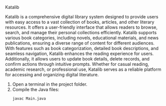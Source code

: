 Katalib

Katalib is a comprehensive digital library system designed to provide users with easy access to a vast collection of books, articles, and other literary resources. It offers a user-friendly interface that allows readers to browse, search, and manage their personal collections efficiently. Katalib supports various book categories, including novels, educational materials, and news publications, ensuring a diverse range of content for different audiences. With features such as book categorization, detailed book descriptions, and seamless navigation, Katalib enhances the reading experience for users. Additionally, it allows users to update book details, delete records, and confirm actions through intuitive prompts. Whether for casual reading, academic research, or professional use, Katalib serves as a reliable platform for accessing and organizing digital literature.

1. Open a terminal in the project folder.
2. Compile the Java files:
   ```bash
   javac Main.java
   